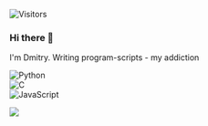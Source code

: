 ![Visitors](https://api.visitorbadge.io/api/visitors?path=m1croslash&countColor=%23263759)

### Hi there 👋
I'm Dmitry. Writing program-scripts - my addiction

![Python](https://img.shields.io/badge/-Python-3776AB?style=flat&logo=python&logoColor=white)  
![C](https://img.shields.io/badge/-C-00599C?style=flat&logo=c&logoColor=white)  
![JavaScript](https://img.shields.io/badge/-JavaScript-F7DF1E?style=flat&logo=javascript&logoColor=black)


[![](https://github-readme-streak-stats.herokuapp.com?user=m1croslash&theme=dark&background=000000&ring=ff2e2e&fire=ff2e2e&currStreakLabel=ff2e2e&sideNums=aaaaaa&currStreakNum=ff2e2e&sideLabels=aaaaaa&dates=666666)](https://github.com/m1croslash)
